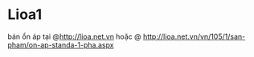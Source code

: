 # Lioa1
bán ổn áp tại @http://lioa.net.vn hoặc @ http://lioa.net.vn/vn/105/1/san-pham/on-ap-standa-1-pha.aspx 
